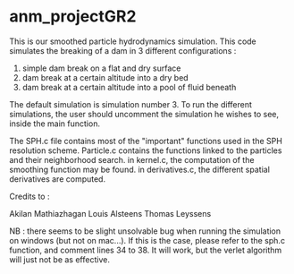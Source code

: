 # anm_projectGR2

This is our smoothed particle hydrodynamics simulation. 
This code simulates the breaking of a dam in 3 different configurations : 
1) simple dam break on a flat and dry surface
2) dam break at a certain altitude into a dry bed
3) dam break at a certain altitude into a pool of fluid beneath

The default simulation is simulation number 3.
To run the different simulations, the user should uncomment the simulation he wishes to see, inside the main function.

The SPH.c file contains most of the "important" functions used in the SPH resolution scheme. 
Particle.c contains the functions linked to the particles and their neighborhood search. 
in kernel.c, the computation of the smoothing function may be found.
in derivatives.c, the different spatial derivatives are computed. 

Credits to : 

Akilan Mathiazhagan
Louis Alsteens
Thomas Leyssens



NB : there seems to be slight unsolvable bug when running the simulation on windows (but not on mac...). If this is the case, please refer to the sph.c function, and comment lines 34 to 38. It will work, but the verlet algorithm will just not be as effective.
